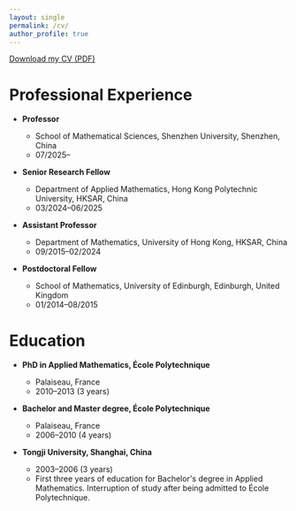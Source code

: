 ```yaml
---
layout: single
permalink: /cv/
author_profile: true
---
```


[Download my CV (PDF)](/files/Qu_CV.pdf)


Professional Experience
======
* **Professor**
  * School of Mathematical Sciences, Shenzhen University, Shenzhen, China
  * 07/2025–

* **Senior Research Fellow**
  * Department of Applied Mathematics, Hong Kong Polytechnic University, HKSAR, China
  * 03/2024–06/2025

* **Assistant Professor**
  * Department of Mathematics, University of Hong Kong, HKSAR, China
  * 09/2015–02/2024

* **Postdoctoral Fellow**
  * School of Mathematics, University of Edinburgh, Edinburgh, United Kingdom
  * 01/2014–08/2015

Education
======
* **PhD in Applied Mathematics, École Polytechnique**
  * Palaiseau, France
  * 2010–2013 (3 years)

* **Bachelor and Master degree, École Polytechnique**
  * Palaiseau, France
  * 2006–2010 (4 years)

* **Tongji University, Shanghai, China**
  * 2003–2006 (3 years)
  * First three years of education for Bachelor's degree in Applied Mathematics. Interruption of study after being admitted to École Polytechnique.
